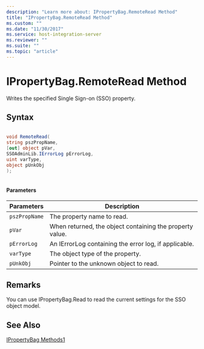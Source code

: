 ```yaml
---
description: "Learn more about: IPropertyBag.RemoteRead Method"
title: "IPropertyBag.RemoteRead Method"
ms.custom: ""
ms.date: "11/30/2017"
ms.service: host-integration-server
ms.reviewer: ""
ms.suite: ""
ms.topic: "article"
---
```

# IPropertyBag.RemoteRead Method
Writes the specified Single Sign-on (SSO) property.  
  
## Syntax  
  
```csharp  
  
void RemoteRead(  
string pszPropName,   
[out] object pVar,  
SSOAdminLib.IErrorLog pErrorLog,  
uint varType,  
object pUnkObj  
);  
  
```  
  
#### Parameters  
  
|Parameters|Description|  
|----------------|-----------------|  
|`pszPropName`|The property name to read.|  
|`pVar`|When returned, the object containing the property value.|  
|`pErrorLog`|An IErrorLog containing the error log, if applicable.|  
|`varType`|The object type of the property.|  
|`pUnkObj`|Pointer to the unknown object to read.|  
  
## Remarks  
 You can use IPropertyBag.Read to read the current settings for the SSO object model.  
  
## See Also  
 [IPropertyBag Methods1](../esso/ipropertybag-methods1.md)
